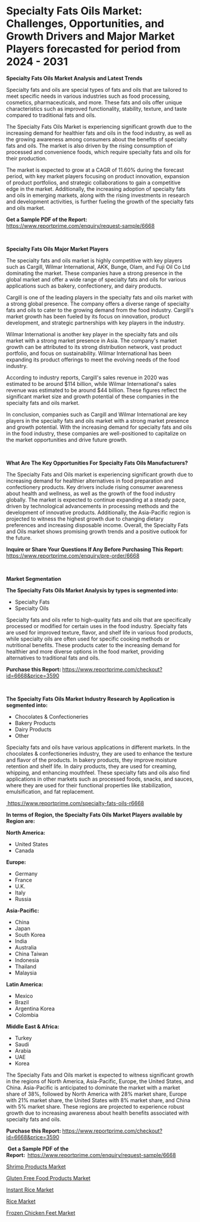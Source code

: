 <p><h1>Specialty Fats Oils Market: Challenges, Opportunities, and Growth Drivers and Major Market Players forecasted for period from 2024 - 2031</h1></p><p><strong>Specialty Fats Oils Market Analysis and Latest Trends</strong></p>
<p><p>Specialty fats and oils are special types of fats and oils that are tailored to meet specific needs in various industries such as food processing, cosmetics, pharmaceuticals, and more. These fats and oils offer unique characteristics such as improved functionality, stability, texture, and taste compared to traditional fats and oils. </p><p>The Specialty Fats Oils Market is experiencing significant growth due to the increasing demand for healthier fats and oils in the food industry, as well as the growing awareness among consumers about the benefits of specialty fats and oils. The market is also driven by the rising consumption of processed and convenience foods, which require specialty fats and oils for their production.</p><p>The market is expected to grow at a CAGR of 11.60% during the forecast period, with key market players focusing on product innovation, expansion of product portfolios, and strategic collaborations to gain a competitive edge in the market. Additionally, the increasing adoption of specialty fats and oils in emerging markets, along with the rising investments in research and development activities, is further fueling the growth of the specialty fats and oils market.</p></p>
<p><strong>Get a Sample PDF of the Report:&nbsp;</strong> <a href="https://www.reportprime.com/enquiry/request-sample/6668">https://www.reportprime.com/enquiry/request-sample/6668</a></p>
<p>&nbsp;</p>
<p><strong>Specialty Fats Oils Major Market Players</strong></p>
<p><p>The specialty fats and oils market is highly competitive with key players such as Cargill, Wilmar International, AKK, Bunge, Olam, and Fuji Oil Co Ltd dominating the market. These companies have a strong presence in the global market and offer a wide range of specialty fats and oils for various applications such as bakery, confectionery, and dairy products.</p><p>Cargill is one of the leading players in the specialty fats and oils market with a strong global presence. The company offers a diverse range of specialty fats and oils to cater to the growing demand from the food industry. Cargill's market growth has been fueled by its focus on innovation, product development, and strategic partnerships with key players in the industry.</p><p>Wilmar International is another key player in the specialty fats and oils market with a strong market presence in Asia. The company's market growth can be attributed to its strong distribution network, vast product portfolio, and focus on sustainability. Wilmar International has been expanding its product offerings to meet the evolving needs of the food industry.</p><p>According to industry reports, Cargill's sales revenue in 2020 was estimated to be around $114 billion, while Wilmar International's sales revenue was estimated to be around $44 billion. These figures reflect the significant market size and growth potential of these companies in the specialty fats and oils market.</p><p>In conclusion, companies such as Cargill and Wilmar International are key players in the specialty fats and oils market with a strong market presence and growth potential. With the increasing demand for specialty fats and oils in the food industry, these companies are well-positioned to capitalize on the market opportunities and drive future growth.</p></p>
<p>&nbsp;</p>
<p><strong>What Are The Key Opportunities For Specialty Fats Oils Manufacturers?</strong></p>
<p><p>The Specialty Fats and Oils market is experiencing significant growth due to increasing demand for healthier alternatives in food preparation and confectionery products. Key drivers include rising consumer awareness about health and wellness, as well as the growth of the food industry globally. The market is expected to continue expanding at a steady pace, driven by technological advancements in processing methods and the development of innovative products. Additionally, the Asia-Pacific region is projected to witness the highest growth due to changing dietary preferences and increasing disposable income. Overall, the Specialty Fats and Oils market shows promising growth trends and a positive outlook for the future.</p></p>
<p><strong>Inquire or Share Your Questions If Any Before Purchasing This Report:</strong> <a href="https://www.reportprime.com/enquiry/pre-order/6668">https://www.reportprime.com/enquiry/pre-order/6668</a></p>
<p>&nbsp;</p>
<p><strong>Market Segmentation</strong></p>
<p><strong>The Specialty Fats Oils Market Analysis by types is segmented into:</strong></p>
<p><ul><li>Specialty Fats</li><li>Specialty Oils</li></ul></p>
<p><p>Specialty fats and oils refer to high-quality fats and oils that are specifically processed or modified for certain uses in the food industry. Specialty fats are used for improved texture, flavor, and shelf life in various food products, while specialty oils are often used for specific cooking methods or nutritional benefits. These products cater to the increasing demand for healthier and more diverse options in the food market, providing alternatives to traditional fats and oils.</p></p>
<p><strong>Purchase this Report:&nbsp;</strong><a href="https://www.reportprime.com/checkout?id=6668&price=3590">https://www.reportprime.com/checkout?id=6668&price=3590</a></p>
<p>&nbsp;</p>
<p><strong>The Specialty Fats Oils Market Industry Research by Application is segmented into:</strong></p>
<p><ul><li>Chocolates & Confectioneries</li><li>Bakery Products</li><li>Dairy Products</li><li>Other</li></ul></p>
<p><p>Specialty fats and oils have various applications in different markets. In the chocolates & confectioneries industry, they are used to enhance the texture and flavor of the products. In bakery products, they improve moisture retention and shelf life. In dairy products, they are used for creaming, whipping, and enhancing mouthfeel. These specialty fats and oils also find applications in other markets such as processed foods, snacks, and sauces, where they are used for their functional properties like stabilization, emulsification, and fat replacement.</p></p>
<p><a href="https://www.reportprime.com/specialty-fats-oils-r6668">&nbsp;https://www.reportprime.com/specialty-fats-oils-r6668</a></p>
<p><strong>In terms of Region, the Specialty Fats Oils Market Players available by Region are:</strong></p>
<p>
    <p> <strong> North America: </strong>
        <ul>
            <li>United States</li>
            <li>Canada</li>
        </ul>
        </p> 
    <p> <strong> Europe: </strong>
        <ul>
            <li>Germany</li>
            <li>France</li>
            <li>U.K.</li>
            <li>Italy</li>
            <li>Russia</li>
        </ul>
        </p> 
    <p> <strong> Asia-Pacific: </strong>
        <ul>
            <li>China</li>
            <li>Japan</li>
            <li>South Korea</li>
            <li>India</li>
            <li>Australia</li>
            <li>China Taiwan</li>
            <li>Indonesia</li>
            <li>Thailand</li>
            <li>Malaysia</li>
        </ul>
        </p> 
    <p> <strong> Latin America: </strong>
        <ul>
            <li>Mexico</li>
            <li>Brazil</li>
            <li>Argentina Korea</li>
            <li>Colombia</li>
        </ul>
        </p> 
    <p> <strong> Middle East & Africa: </strong>
        <ul>
            <li>Turkey</li>
            <li>Saudi</li>
            <li>Arabia</li>
            <li>UAE</li>
            <li>Korea</li>
        </ul>
    </p>
    </p>
<p><p>The Specialty Fats and Oils market is expected to witness significant growth in the regions of North America, Asia-Pacific, Europe, the United States, and China. Asia-Pacific is anticipated to dominate the market with a market share of 38%, followed by North America with 28% market share, Europe with 21% market share, the United States with 8% market share, and China with 5% market share. These regions are projected to experience robust growth due to increasing awareness about health benefits associated with specialty fats and oils.</p></p>
<p><strong>Purchase this Report: </strong><a href="https://www.reportprime.com/checkout?id=6668&price=3590">https://www.reportprime.com/checkout?id=6668&price=3590</a></p>
<p>&nbsp;<strong>Get a Sample PDF of the Report:&nbsp;&nbsp;</strong><a href="https://www.reportprime.com/enquiry/request-sample/6668">https://www.reportprime.com/enquiry/request-sample/6668</a></p>
<p><strong></strong></p>
<p><p><a href="https://github.com/gulaimolin/Market-Research-Report-List-6/blob/main/shrimp-products-market.md">Shrimp Products Market</a></p><p><a href="https://github.com/ranaacryptoaddmin/Market-Research-Report-List-1/blob/main/gluten-free-food-products-market.md">Gluten Free Food Products Market</a></p><p><a href="https://github.com/jadenRaynor/Market-Research-Report-List-1/blob/main/instant-rice-market.md">Instant Rice Market</a></p><p><a href="https://github.com/mauripalmi/Market-Research-Report-List-5/blob/main/rice-market.md">Rice Market</a></p><p><a href="https://github.com/RoccoManning/Market-Research-Report-List-6/blob/main/frozen-chicken-feet-market.md">Frozen Chicken Feet Market</a></p></p>